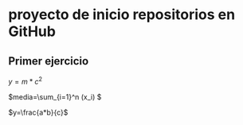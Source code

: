 # proyecto de inicio repositorios en GitHub

## Primer ejercicio

$y = m*c^2$

$media=\sum_{i=1}^n (x_i) $

$y=\frac{a*b}{c}$
